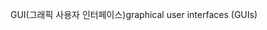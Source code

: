 <span data-ttu-id="2a5f4-101">GUI(그래픽 사용자 인터페이스)</span><span class="sxs-lookup"><span data-stu-id="2a5f4-101">graphical user interfaces (GUIs)</span></span>